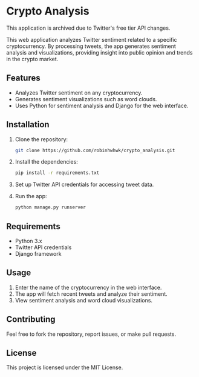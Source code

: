 # Crypto Analysis

This application is archived due to Twitter's free tier API changes.

This web application analyzes Twitter sentiment related to a specific cryptocurrency. By processing tweets, the app generates sentiment analysis and visualizations, providing insight into public opinion and trends in the crypto market.

## Features
- Analyzes Twitter sentiment on any cryptocurrency.
- Generates sentiment visualizations such as word clouds.
- Uses Python for sentiment analysis and Django for the web interface.

## Installation

1. Clone the repository:
    ```bash
    git clone https://github.com/robinhwhwk/crypto_analysis.git
    ```

2. Install the dependencies:
    ```bash
    pip install -r requirements.txt
    ```

3. Set up Twitter API credentials for accessing tweet data.

4. Run the app:
    ```bash
    python manage.py runserver
    ```

## Requirements
- Python 3.x
- Twitter API credentials
- Django framework

## Usage
1. Enter the name of the cryptocurrency in the web interface.
2. The app will fetch recent tweets and analyze their sentiment.
3. View sentiment analysis and word cloud visualizations.

## Contributing
Feel free to fork the repository, report issues, or make pull requests.

## License
This project is licensed under the MIT License.
